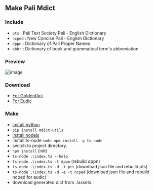 ## Make Pali Mdict 

### Include
- `pts` : Pali Text Society Pali - English Dictionary
- `ncped` : New Concise Pali - English Dictionary
- `dppn` : Dictionary of Pali Proper Names
- `abbr` : Dictionary of book and grammatical term's abbreviation

### Preview
![image](https://github.com/dhammena/pali-mdict/blob/master/assets/preview.png)

### Download
- [For GoldenDict](https://github.com/dhammena/pali-mdict/releases/download/2022-3-13/pali-mdict.GoldenDict.zip)
- [For Eudic](https://github.com/dhammena/pali-mdict/releases/download/2022-3-13/pali-mdict.eudic.zip)

### Make
- [install python](https://www.python.org)
- `pip install mdict-utils`
- [install nodejs](https://nodejs.org)
- install ts-node `sudo npm install -g ts-node`
- switch to project directory.
- `npm install` (init)
- `ts-node .\index.ts --help`
- `ts-node .\index.ts -t dppn` (rebuild dppn)
- `ts-node .\index.ts -d -t pts` (download json file and rebuild pts)
- `ts-node .\index.ts -d -e -t ncped` (download json file and rebuild ncped for eudic)
- download generated dict from ./assets .
